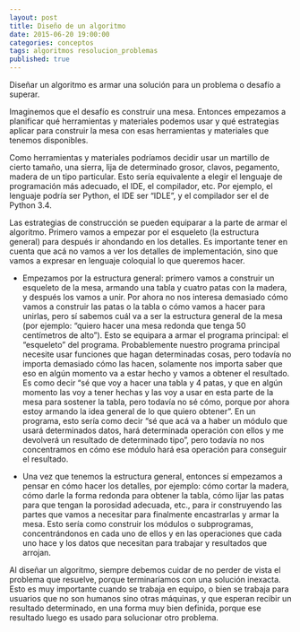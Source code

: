 ```yaml
---
layout: post
title: Diseño de un algoritmo
date: 2015-06-20 19:00:00
categories: conceptos
tags: algoritmos resolucion_problemas
published: true
---
```



Diseñar un algoritmo es armar una solución para un problema o desafío a superar.

Imaginemos que el desafío es construir una mesa. Entonces empezamos a planificar qué herramientas y materiales podemos usar y qué estrategias aplicar para construir la mesa con esas herramientas y materiales que tenemos disponibles.

Como herramientas y materiales podríamos decidir usar un martillo de cierto tamaño, una sierra, lija de determinado grosor, clavos, pegamento, madera de un tipo particular. Esto sería equivalente a elegir el lenguaje de programación más adecuado, el IDE, el compilador, etc. Por ejemplo, el lenguaje podría ser Python, el IDE ser “IDLE”, y el compilador ser el de Python 3.4.

Las estrategias de construcción se pueden equiparar a la parte de armar el algoritmo. Primero vamos a empezar por el esqueleto (la estructura general) para después ir ahondando en los detalles. Es importante tener en cuenta que acá no vamos a ver los detalles de implementación, sino que vamos a expresar en lenguaje coloquial lo que queremos hacer.

* Empezamos por la estructura general: primero vamos a construir un esqueleto de la mesa, armando una tabla y cuatro patas con la madera, y después los vamos a unir. Por ahora no nos interesa demasiado cómo vamos a construir las patas o la tabla o cómo vamos a hacer para unirlas, pero sí sabemos cuál va a ser la estructura general de la mesa (por ejemplo: “quiero hacer una mesa redonda que tenga 50 centímetros de alto”). Esto se equipara a armar el programa principal: el “esqueleto” del programa. Probablemente nuestro programa principal necesite usar funciones que hagan determinadas cosas, pero todavía no importa demasiado cómo las hacen, solamente nos importa saber que eso en algún momento va a estar hecho y vamos a obtener el resultado. Es como decir “sé que voy a hacer una tabla y 4 patas, y que en algún momento las voy a tener hechas y las voy a usar en esta parte de la mesa para sostener la tabla, pero todavía no sé cómo, porque por ahora estoy armando la idea general de lo que quiero obtener”. En un programa, esto sería como decir “sé que acá va a haber un módulo que usará determinados datos, hará determinada operación con ellos y me devolverá un resultado de determinado tipo”, pero todavía no nos concentramos en cómo ese módulo hará esa operación para conseguir el resultado.

* Una vez que tenemos la estructura general, entonces sí empezamos a pensar en cómo hacer los detalles, por ejemplo: cómo cortar la madera, cómo darle la forma redonda para obtener la tabla, cómo lijar las patas para que tengan la porosidad adecuada, etc., para ir construyendo las partes que vamos a necesitar para finalmente encastrarlas y armar la mesa. Esto sería como construir los módulos o subprogramas, concentrándonos en cada uno de ellos y en las operaciones que cada uno hace y los datos que necesitan para trabajar y resultados que arrojan.

Al diseñar un algoritmo, siempre debemos cuidar de no perder de vista el problema que resuelve, porque terminaríamos con una solución inexacta. Esto es muy importante cuando se trabaja en equipo, o bien se trabaja para usuarios que no son humanos sino otras máquinas, y que esperan recibir un resultado determinado, en una forma muy bien definida, porque ese resultado luego es usado para solucionar otro problema.
